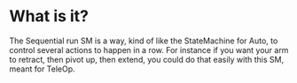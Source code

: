 # What is it?

The Sequential run SM is a way, kind of like the StateMachine for Auto, to control several actions to happen in a row. For instance if you want your arm to retract, then pivot up, then extend, you could do that easily with this SM, meant for TeleOp.
